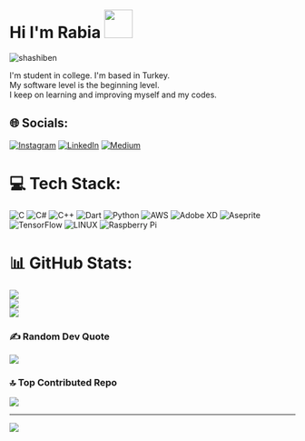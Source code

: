 

# Hi I'm Rabia <img src = "https://raw.githubusercontent.com/MartinHeinz/MartinHeinz/master/wave.gif" width = 50>
<p align="left"> <img src="https://komarev.com/ghpvc/?username=shashiben&label=Profile%20views&color=0e75b6&style=flat" alt="shashiben" /> </p>
I'm student in college. I'm based in Turkey. <br>My software level is the beginning level. <br>I keep on learning and improving myself and my codes.


## 🌐 Socials:
[![Instagram](https://img.shields.io/badge/Instagram-%23E4405F.svg?logo=Instagram&logoColor=white)](https://instagram.com/rabia_kiratli_) [![LinkedIn](https://img.shields.io/badge/LinkedIn-%230077B5.svg?logo=linkedin&logoColor=white)]((https://www.linkedin.com/in/rabiakiratlieng/)) [![Medium](https://img.shields.io/badge/Medium-12100E?logo=medium&logoColor=white)](https://medium.com/@rkcoder) 

# 💻 Tech Stack:
![C](https://img.shields.io/badge/c-%2300599C.svg?style=for-the-badge&logo=c&logoColor=white) ![C#](https://img.shields.io/badge/c%23-%23239120.svg?style=for-the-badge&logo=c-sharp&logoColor=white) ![C++](https://img.shields.io/badge/c++-%2300599C.svg?style=for-the-badge&logo=c%2B%2B&logoColor=white) ![Dart](https://img.shields.io/badge/dart-%230175C2.svg?style=for-the-badge&logo=dart&logoColor=white) ![Python](https://img.shields.io/badge/python-3670A0?style=for-the-badge&logo=python&logoColor=ffdd54) ![AWS](https://img.shields.io/badge/AWS-%23FF9900.svg?style=for-the-badge&logo=amazon-aws&logoColor=white)  ![Adobe XD](https://img.shields.io/badge/Adobe%20XD-470137?style=for-the-badge&logo=Adobe%20XD&logoColor=#FF61F6) ![Aseprite](https://img.shields.io/badge/Aseprite-FFFFFF?style=for-the-badge&logo=Aseprite&logoColor=#7D929E) ![TensorFlow](https://img.shields.io/badge/TensorFlow-%23FF6F00.svg?style=for-the-badge&logo=TensorFlow&logoColor=white) ![LINUX](https://img.shields.io/badge/Linux-FCC624?style=for-the-badge&logo=linux&logoColor=black) ![Raspberry Pi](https://img.shields.io/badge/-RaspberryPi-C51A4A?style=for-the-badge&logo=Raspberry-Pi)
# 📊 GitHub Stats:
![](https://github-readme-stats.vercel.app/api?username=Rk1coder&theme=dark&hide_border=false&include_all_commits=false&count_private=false)<br/>
![](https://github-readme-streak-stats.herokuapp.com/?user=Rk1coder&theme=dark&hide_border=false)<br/>
![](https://github-readme-stats.vercel.app/api/top-langs/?username=Rk1coder&theme=dark&hide_border=false&include_all_commits=false&count_private=false&layout=compact)


### ✍️ Random Dev Quote
![](https://quotes-github-readme.vercel.app/api?type=horizontal&theme=radical)

### 🔝 Top Contributed Repo
![](https://github-contributor-stats.vercel.app/api?username=Rk1coder&limit=5&theme=dark&combine_all_yearly_contributions=true)

---
[![](https://visitcount.itsvg.in/api?id=Rk1coder&icon=0&color=0)](https://visitcount.itsvg.in)

<!-- Proudly created with GPRM ( https://gprm.itsvg.in ) -->
